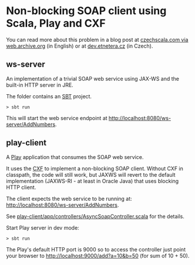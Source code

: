 Non-blocking SOAP client using Scala, Play and CXF
==================================================
You can read more about this problem in a blog post at [czechscala.com via web.archive.org](http://web.archive.org/web/20141026094403/http://czechscala.wordpress.com/2013/05/13/non-blocking-soap-web-services-invocation) (in English)
or at [dev.etnetera.cz](http://dev.etnetera.cz/cz/scala/neblokujici_volani_soap_webovych_sluzeb.html) (in Czech).

ws-server
---------
An implementation of a trivial SOAP web service using JAX-WS and the built-in HTTP server in JRE.

The folder contains an [SBT](http://www.scala-sbt.org/) project.

	> sbt run

This will start the web service endpoint at [http://localhost:8080/ws-server/AddNumbers](http://localhost:8080/ws-server/AddNumbers).

play-client
------------------------------------------------------
A [Play](http://www.playframework.com/) application that consumes the SOAP web service.

It uses the [CXF](http://cxf.apache.org/docs/asynchronous-client-http-transport.html) to implement a non-blocking SOAP client.
Without CXF in classpath, the code will still work, but JAXWS will revert to the default implementation (JAXWS-RI - at least in Oracle Java) that uses blocking HTTP client. 

The client expects the web service to be running at: [http://localhost:8080/ws-server/AddNumbers](http://localhost:8080/ws-server/AddNumbers).

See [play-client/app/controllers/AsyncSoapController.scala](/play-client/app/controllers/AsyncSoapController.scala) for the details.

Start Play server in dev mode:

	> sbt run

The Play's default HTTP port is 9000 so to access the controller just point your browser to [http://localhost:9000/add?a=10&b=50](http://localhost:9000/add?a=10&b=50) (for sum of 10 + 50).
